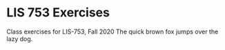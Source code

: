 # LIS 753 Exercises
Class exercises for LIS-753, Fall 2020
The quick brown fox jumps over the lazy dog.
